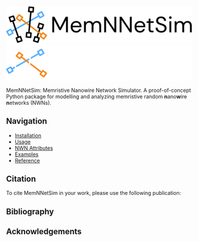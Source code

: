 <style>
  .md-typeset h1,
  .md-content__button {
    display: none;
  }
</style>
![mnns-banner](assets/icons/mnns-banner-dark.svg#only-light)
![mnns-banner](assets/icons/mnns-banner-light.svg#only-dark)

MemNNetSim: Memristive Nanowire Network Simulator. A proof-of-concept Python 
package for modelling and analyzing memristive random **n**ano**w**ire 
**n**etworks (NWNs).

## Navigation

* [Installation](installation.md)
* [Usage](usage.md)
* [NWN Attributes](attributes.md)
* [Examples](examples.md)
* [Reference](reference/mnns/index.md)

## Citation

To cite MemNNetSim in your work, please use the following publication:

## Bibliography


## Acknowledgements

